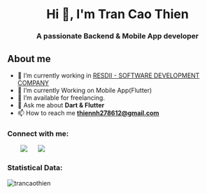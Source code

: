 <h1 align="center">Hi 👋, I'm Tran Cao Thien</a></h1>
<h3 align="center">A passionate Backend & Mobile App developer</h3>

## About me
- 🔭 I’m currently working in <a href="https://resdii.com/" target="blank">RESDII - SOFTWARE DEVELOPMENT COMPANY</a>
- 🌱 I’m currently Working on Mobile App(Flutter)
- 🤝 I’m available for freelancing.
- 💬 Ask me about **Dart & Flutter**
- 📫 How to reach me **thiennh278612@gmail.com**
<!-- - 📄 Know about my experiences <a href="https://github.com/100rabhcsmc/Me.io/blob/master/01SaurabhChavanReactNativeResume.pdf" target="blank">Resume</a> -->
<h3 align="left">Connect with me:</h3>
<p align="left">
 <div align="left"  class="icons-social" style="margin-left: 10px;">
        <a style="margin-left: 20px;"  target="_blank" href="https://www.linkedin.com/in/trancaothien/">
			<img src="https://img.icons8.com/doodle/40/000000/linkedin--v2.png"></a>
        <a style="margin-left: 20px;" target="_blank" href="https://github.com/trancaothien">
		<img src="https://img.icons8.com/doodle/40/000000/github--v1.png"></a>
      </div>
</p>
<h3>Statistical Data:</h3>
<p><img align="center"
    src="https://github-readme-stats.vercel.app/api/top-langs?username=trancaothien&show_icons=true&locale=en&bg_color=0d1117&text_color=ffffff&layout=compact"
    alt="trancaothien" 
    bg_color=#808080/></p>
<br>
<!-- <p>&nbsp;<img align="center" src="https://github-readme-stats.vercel.app/api?username=trancaothien&show_icons=true&locale=en&bg_color=0d1117&text_color=ffffff&repo=convoychat"
    alt="trancaothien" /></p>
<br>
 -->
